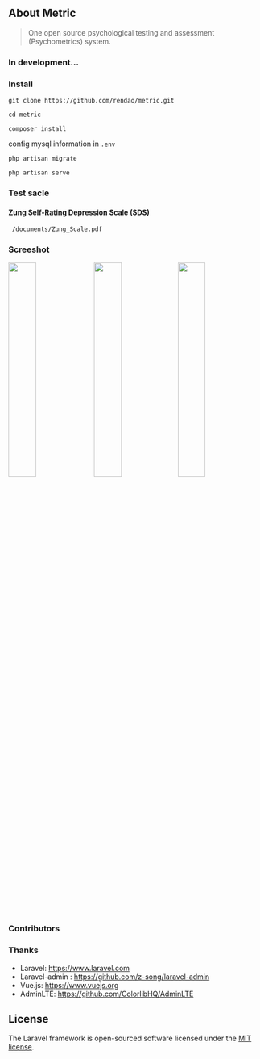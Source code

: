 
## About Metric

> One open source psychological testing and assessment (Psychometrics) system.

### In development...


### Install
```
git clone https://github.com/rendao/metric.git
```
```
cd metric
```
```
composer install
```

config mysql information in `.env`

```
php artisan migrate
```
```
php artisan serve
```

### Test sacle

#### Zung Self-Rating Depression Scale (SDS)

``` /documents/Zung_Scale.pdf```

### Screeshot
<img src="./documents/images/admin-tests.png" width="33%" /> <img src="./documents/images/admin-test-scores.png" width="33%" /><img src="./documents/images/admin-test.png" width="33%" />

### Contributors

### Thanks

* Laravel: https://www.laravel.com
* Laravel-admin : https://github.com/z-song/laravel-admin
* Vue.js: https://www.vuejs.org
* AdminLTE: https://github.com/ColorlibHQ/AdminLTE

## License

The Laravel framework is open-sourced software licensed under the [MIT license](https://opensource.org/licenses/MIT).
